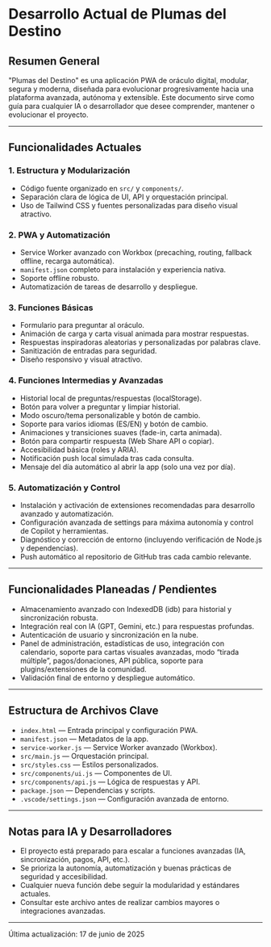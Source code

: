 # Desarrollo Actual de Plumas del Destino

## Resumen General
"Plumas del Destino" es una aplicación PWA de oráculo digital, modular, segura y moderna, diseñada para evolucionar progresivamente hacia una plataforma avanzada, autónoma y extensible. Este documento sirve como guía para cualquier IA o desarrollador que desee comprender, mantener o evolucionar el proyecto.

---

## Funcionalidades Actuales

### 1. Estructura y Modularización
- Código fuente organizado en `src/` y `components/`.
- Separación clara de lógica de UI, API y orquestación principal.
- Uso de Tailwind CSS y fuentes personalizadas para diseño visual atractivo.

### 2. PWA y Automatización
- Service Worker avanzado con Workbox (precaching, routing, fallback offline, recarga automática).
- `manifest.json` completo para instalación y experiencia nativa.
- Soporte offline robusto.
- Automatización de tareas de desarrollo y despliegue.

### 3. Funciones Básicas
- Formulario para preguntar al oráculo.
- Animación de carga y carta visual animada para mostrar respuestas.
- Respuestas inspiradoras aleatorias y personalizadas por palabras clave.
- Sanitización de entradas para seguridad.
- Diseño responsivo y visual atractivo.

### 4. Funciones Intermedias y Avanzadas
- Historial local de preguntas/respuestas (localStorage).
- Botón para volver a preguntar y limpiar historial.
- Modo oscuro/tema personalizable y botón de cambio.
- Soporte para varios idiomas (ES/EN) y botón de cambio.
- Animaciones y transiciones suaves (fade-in, carta animada).
- Botón para compartir respuesta (Web Share API o copiar).
- Accesibilidad básica (roles y ARIA).
- Notificación push local simulada tras cada consulta.
- Mensaje del día automático al abrir la app (solo una vez por día).

### 5. Automatización y Control
- Instalación y activación de extensiones recomendadas para desarrollo avanzado y automatización.
- Configuración avanzada de settings para máxima autonomía y control de Copilot y herramientas.
- Diagnóstico y corrección de entorno (incluyendo verificación de Node.js y dependencias).
- Push automático al repositorio de GitHub tras cada cambio relevante.

---

## Funcionalidades Planeadas / Pendientes
- Almacenamiento avanzado con IndexedDB (idb) para historial y sincronización robusta.
- Integración real con IA (GPT, Gemini, etc.) para respuestas profundas.
- Autenticación de usuario y sincronización en la nube.
- Panel de administración, estadísticas de uso, integración con calendario, soporte para cartas visuales avanzadas, modo “tirada múltiple”, pagos/donaciones, API pública, soporte para plugins/extensiones de la comunidad.
- Validación final de entorno y despliegue automático.

---

## Estructura de Archivos Clave
- `index.html` — Entrada principal y configuración PWA.
- `manifest.json` — Metadatos de la app.
- `service-worker.js` — Service Worker avanzado (Workbox).
- `src/main.js` — Orquestación principal.
- `src/styles.css` — Estilos personalizados.
- `src/components/ui.js` — Componentes de UI.
- `src/components/api.js` — Lógica de respuestas y API.
- `package.json` — Dependencias y scripts.
- `.vscode/settings.json` — Configuración avanzada de entorno.

---

## Notas para IA y Desarrolladores
- El proyecto está preparado para escalar a funciones avanzadas (IA, sincronización, pagos, API, etc.).
- Se prioriza la autonomía, automatización y buenas prácticas de seguridad y accesibilidad.
- Cualquier nueva función debe seguir la modularidad y estándares actuales.
- Consultar este archivo antes de realizar cambios mayores o integraciones avanzadas.

---

Última actualización: 17 de junio de 2025
